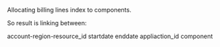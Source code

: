 Allocating billing lines index to components.

So result is linking between:

account-region-resource_id  startdate enddate appliaction_id component


